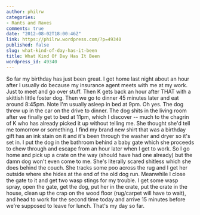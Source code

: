 ```yaml
---
author: philrw
categories:
- Rants and Raves
comments: true
date: "2012-08-02T18:00:46Z"
link: https://philrw.wordpress.com/?p=49340
published: false
slug: what-kind-of-day-has-it-been
title: What Kind Of Day Has It Been
wordpress_id: 49340
---
```


So far my birthday has just been great. I got home last night about an hour after I usually do because my insurance agent meets with me at my work. Just to meet and go over stuff. Then K gets back an hour after THAT with a skittish little foster dog. Then we go to dinner 45 minutes later and eat around 8:45pm. Note I'm usually asleep in bed at 9pm. Oh yes. The dog threw up in the car on the drive to dinner.
The dog shits in the living room after we finally get to bed at 11pm, which I discover -- much to the chagrin of K who has already picked it up without telling me. She thought she'd tell me tomorrow or something. I find my brand new shirt that was a birthday gift has an ink stain on it and it's been through the washer and dryer so it's set in. I put the dog in the bathroom behind a baby gate which she proceeds to chew through and escape from an hour later when I get to work. So I go home and pick up a crate on the way (should have had one already) but the damn dog won't even come to me. She's literally scared shitless which she does behind the couch. She tracks some poo across the rug and I get her outside where she hides at the end of the old dog run. Meanwhile I close the gate to it and get two wasp stings for my trouble. I get some wasp spray, open the gate, get the dog, put her in the crate, put the crate in the house, clean up the crap on the wood floor (rug/carpet will have to wait), and head to work for the second time today and arrive 15 minutes before we're supposed to leave for lunch. That's my day so far.
